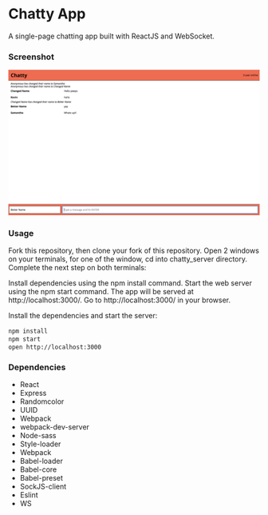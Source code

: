 Chatty App
=====================

A single-page chatting app built with ReactJS and WebSocket.

### Screenshot

!["Screenshot from chatty app"](https://github.com/thoumc/Chatty/blob/master/build/Chatty-app-screenshot.png)

### Usage

Fork this repository, then clone your fork of this repository. Open 2 windows on your terminals, for one of the window, cd into chatty_server directory. Complete the next step on both terminals:

Install dependencies using the npm install command.
Start the web server using the npm start command. The app will be served at http://localhost:3000/.
Go to http://localhost:3000/ in your browser.


Install the dependencies and start the server:

```
npm install
npm start
open http://localhost:3000
```

### Dependencies

* React
* Express
* Randomcolor
* UUID
* Webpack
* webpack-dev-server
* Node-sass
* Style-loader
* Webpack
* Babel-loader
* Babel-core
* Babel-preset
* SockJS-client
* Eslint
* WS



